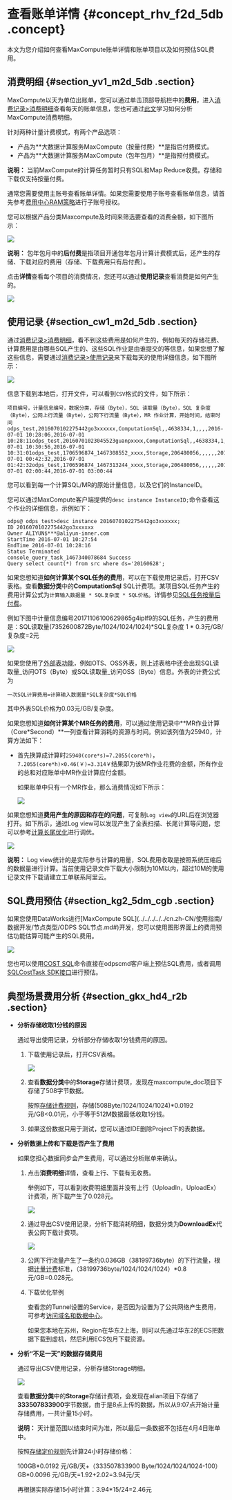 # 查看账单详情 {#concept_rhv_f2d_5db .concept}

本文为您介绍如何查看MaxCompute账单详情和账单项目以及如何预估SQL费用。

## 消费明细 {#section_yv1_m2d_5db .section}

MaxCompute以天为单位出账单，您可以通过单击顶部导航栏中的**费用**，进入[消费记录\>消费明细](https://expense.console.aliyun.com/#/consumption/list/flow/afterpay)查看每天的账单信息，您也可通过[此文](https://yq.aliyun.com/articles/253504)学习如何分析MaxCompute消费明细。

针对两种计量计费模式，有两个产品选项：

-   产品为**大数据计算服务MaxCompute（按量付费）**是指后付费模式。
-   产品为**大数据计算服务MaxCompute（包年包月）**是指预付费模式。

**说明：** 当前MaxCompute的计算任务暂时只有SQL和Map Reduce收费。存储和下载仅支持按量付费。

通常您需要使用主账号查看账单详情。如果您需要使用子账号查看账单信息，请首先参考[费用中心RAM策略](https://help.aliyun.com/document_detail/88883.html)进行子账号授权。

您可以根据产品分类Maxcompute及时间来筛选要查看的消费金额，如下图所示：

![](http://static-aliyun-doc.oss-cn-hangzhou.aliyuncs.com/assets/img/11938/15475446831126_zh-CN.png)

**说明：** 包年包月中的**后付费**是指项目开通包年包月计算计费模式后，还产生的存储、下载对应的费用（存储、下载费用只有后付费）。

点击**详情**查看每个项目的消费情况，您还可以通过**使用记录**查看消费是如何产生的。

![](http://static-aliyun-doc.oss-cn-hangzhou.aliyuncs.com/assets/img/11938/15475446838898_zh-CN.png)

## 使用记录 {#section_cw1_m2d_5db .section}

通过[消费记录\>消费明细](https://expense.console.aliyun.com/#/consumption/list/flow/afterpay)，看不到这些费用是如何产生的，例如每天的存储花费、计算费用是由哪些SQL产生的、这些SQL作业是由谁提交的等信息，如果您想了解这些信息，需要通过[消费记录\>使用记录](https://expense.console.aliyun.com/#/consumption/usage)来下载每天的使用详细信息，如下图所示：

![](http://static-aliyun-doc.oss-cn-hangzhou.aliyuncs.com/assets/img/11938/15475446841127_zh-CN.png)

信息下载到本地后，打开文件，可以看到`CSV`格式的文件，如下所示：

```
项目编号，计量信息编号，数据分类，存储（Byte），SQL 读取量（Byte），SQL 复杂度（Byte），公网上行流量（Byte），公网下行流量（Byte），MR 作业计算，开始时间，结束时间
odps_test,2016070102275442go3xxxxxx,ComputationSql,,4638334,1,,,,2016-07-01 10:28:06,2016-07-01 10:28:11odps_test,20160701023045523guanpxxxx,ComputationSql,,4638334,1,,,,2016-07-01 10:30:56,2016-07-01 10:31:01odps_test,1706596874_1467308552_xxxx,Storage,206480056,,,,,,2016-07-01 00:42:32,2016-07-01 01:42:32odps_test,1706596874_1467313244_xxxx,Storage,206480056,,,,,,2016-07-01 02:00:44,2016-07-01 03:00:44
```

您可以看到每一个计算SQL/MR的原始计量信息，以及它们的InstanceID。

您可以通过MaxCompute客户端提供的`desc instance InstanceID;`命令查看这个作业的详细信息，示例如下：

```
odps@ odps_test>desc instance 2016070102275442go3xxxxxx;
ID 2016070102275442go3xxxxxx
Owner ALIYUN$***@aliyun-inner.com
StartTime 2016-07-01 10:27:54 
EndTime 2016-07-01 10:28:16
Status Terminated 
console_query_task_1467340078684 Success 
Query select count(*) from src where ds='20160628';
```

如果您想知道**如何计算某个SQL任务的费用**，可以在下载使用记录后，打开CSV表格。查看**数据分类**中的**ComputationSql** SQL计费项。某项目SQL任务产生的费用计算公式为`计算输入数据量 * SQL复杂度 * SQL价格`。详情参见[SQL任务按量后付费](cn.zh-CN/产品定价/计量计费说明.md#section_cx5_hvc_5db)。

例如下图中计量信息编号20171106100629865g4iplf9的SQL任务，产生的费用是：SQL读取量\(7352600872Byte/1024/1024/1024\)\*SQL复杂度 1 \* 0.3元/GB/复杂度=2元

![](http://static-aliyun-doc.oss-cn-hangzhou.aliyuncs.com/assets/img/11938/15475446849592_zh-CN.png)

如果您使用了[外部表功能](../../../../../cn.zh-CN/用户指南/外部表/外部表概述.md#)，例如OTS、OSS外表，则上述表格中还会出现SQL读取量\_访问OTS（Byte）或SQL读取量\_访问OSS（Byte）信息。外表的计费公式为

```
一次SQL计算费用=计算输入数据量*SQL复杂度*SQL价格
```

其中外表SQL价格为0.03元/GB/复杂度。

如果您想知道**如何计算某个MR任务的费用**，可以通过使用记录中**MR作业计算（Core\*Second）**一列查看计算消耗的资源与时间。例如该列值为25940，计算方法如下：

-   首先换算成计算时`25940(core*s)=7.2055(core*h)`，`7.2055(core*h)×0.46(￥)=3.314￥`结果即为该MR作业花费的金额，所有作业的总和对应账单中MR作业计算应付金额。

    如果账单中只有一个MR作业，那么消费情况如下所示：

    ![](http://static-aliyun-doc.oss-cn-hangzhou.aliyuncs.com/assets/img/11938/15475446841132_zh-CN.png)


如果您想知道**费用产生的原因和存在的问题**，可复制`Log view`的URL后在浏览器打开。如下所示，通过Log view可以发现产生了全表扫描、长尾计算等问题，您可以参考[计算长尾优化](../../../../../cn.zh-CN/最佳实践/计算优化/计算长尾调优.md#)进行调优。

![](http://static-aliyun-doc.oss-cn-hangzhou.aliyuncs.com/assets/img/11938/15475446848899_zh-CN.png)

**说明：** Log view统计的是实际参与计算的用量，SQL费用收取是按照系统压缩后的数据量进行计算。当前使用记录文件下载大小限制为10M以内，超过10M的使用记录文件下载请建立工单联系阿里云。

## SQL费用预估 {#section_kg2_5dm_cgb .section}

如果您使用DataWorks进行[MaxCompute SQL](../../../../../cn.zh-CN/使用指南/数据开发/节点类型/ODPS SQL节点.md#)开发，您可以使用图形界面上的费用预估功能估算可能产生的SQL费用。

![](http://static-aliyun-doc.oss-cn-hangzhou.aliyuncs.com/assets/img/11938/154754468434166_zh-CN.png)

您也可以使用[COST SQL](../../../../../cn.zh-CN/用户指南/常用命令/其他操作.md#section_xm2_sgf_vdb)命令直接在odpscmd客户端上预估SQL费用，或者调用[SQLCostTask SDK接口](http://www.javadoc.io/doc/com.aliyun.odps/odps-sdk-core/0.29.10-public)进行预估。

## 典型场景费用分析 {#section_gkx_hd4_r2b .section}

-   **分析存储收取1分钱的原因**

    通过导出使用记录，分析部分存储收取1分钱费用的原因。

    1.  下载使用记录后，打开CSV表格。

        ![](http://static-aliyun-doc.oss-cn-hangzhou.aliyuncs.com/assets/img/11938/15475446848900_zh-CN.png)

    2.  查看**数据分类**中的**Storage**存储计费项，发现在maxcompute\_doc项目下存储了508字节数据。

        按照[存储计费规则](cn.zh-CN/产品定价/计量计费说明.md#section_qw5_hvc_5db)，存储\(508Byte/1024/1024/1024\)\*0.0192元/GB<0.01元，小于等于512M数据最低收取1分钱。

    3.  如果这份数据只用于测试，您可以通过IDE删除Project下的表数据。
-   **分析数据上传和下载是否产生了费用**

    如果您担心数据同步会产生费用，可以通过分析账单来确认。

    1.  点击**消费明细**详情，查看上行、下载有无收费。

        举例如下，可以看到收费明细里面并没有上行（UploadIn，UploadEx）计费项，所下载产生了0.028元。

        ![](http://static-aliyun-doc.oss-cn-hangzhou.aliyuncs.com/assets/img/11938/15475446848901_zh-CN.png)

    2.  通过导出CSV使用记录，分析下载消耗明细，数据分类为**DownloadEx**代表公网下载计费项。

        ![](http://static-aliyun-doc.oss-cn-hangzhou.aliyuncs.com/assets/img/11938/15475446848903_zh-CN.png)

    3.  公网下行流量产生了一条约0.036GB（38199736byte）的下行流量，根据[计量计费](cn.zh-CN/产品定价/计量计费说明.md#table_xx5_hvc_5db)标准，（38199736byte/1024/1024/1024）\*0.8 元/GB=0.028元。
    4.  下载优化举例

        查看您的Tunnel设置的Service，是否因为设置为了公共网络产生费用，可参考[访问域名和数据中心](../../../../../cn.zh-CN/准备工作/配置Endpoint.md#)。

        如果您本地在苏州，Region在华东2上海，则可以先通过华东2的ECS把数据下载到虚机，然后利用ECS包月下载资源。

-   **分析“不足一天”的数据存储费用**

    通过导出CSV使用记录，分析存储Storage明细。

    ![](http://static-aliyun-doc.oss-cn-hangzhou.aliyuncs.com/assets/img/11938/15475446848904_zh-CN.png)

    查看**数据分类**中的**Storage**存储计费项，会发现在alian项目下存储了**333507833900**字节数据，由于是8点上传的数据，所以从9:07点开始计量存储费用，一共计量15小时。

    **说明：** 天计量范围以结束时间为准，所以最后一条数据不包括在4月4日账单中。

    按照[存储定价规则](cn.zh-CN/产品定价/计量计费说明.md#table_sw5_hvc_5db)先计算24小时存储价格：

    100GB\*0.0192 元/GB/天+（333507833900 Byte/1024/1024/1024-100）GB\*0.0096 元/GB/天=1.92+2.02=3.94元/天

    再根据实际存储15小时计算：3.94\*15/24=2.46元


